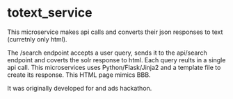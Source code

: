 # totext_service
This microservice makes api calls and converts their json responses to text (curretnly only html).

The /search endpoint accepts a user query, sends it to the api/search endpoint and coverts the solr response to html.  Each query reults in a single api call.  This microservices uses Python/Flask/Jinja2 and a template file to create its response.  This HTML page mimics BBB.

It was originally developed for and ads hackathon.
